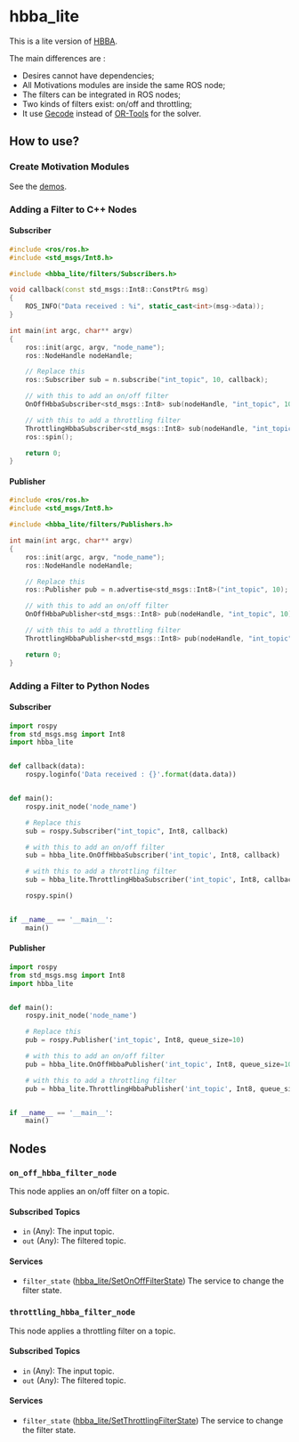 # hbba_lite

This is a lite version of [HBBA](https://github.com/francoisferland/hbba).

The main differences are :

- Desires cannot have dependencies;
- All Motivations modules are inside the same ROS node;
- The filters can be integrated in ROS nodes;
- Two kinds of filters exist: on/off and throttling;
- It use [Gecode](https://www.gecode.org/) instead of [OR-Tools](https://developers.google.com/optimization) for the
  solver.

## How to use?

### Create Motivation Modules

See the [demos](../demos).

### Adding a Filter to C++ Nodes

#### Subscriber

```cpp
#include <ros/ros.h>
#include <std_msgs/Int8.h>

#include <hbba_lite/filters/Subscribers.h>

void callback(const std_msgs::Int8::ConstPtr& msg)
{
    ROS_INFO("Data received : %i", static_cast<int>(msg->data));
}

int main(int argc, char** argv)
{
    ros::init(argc, argv, "node_name");
    ros::NodeHandle nodeHandle;

    // Replace this
    ros::Subscriber sub = n.subscribe("int_topic", 10, callback);

    // with this to add an on/off filter
    OnOffHbbaSubscriber<std_msgs::Int8> sub(nodeHandle, "int_topic", 10, &callback);

    // with this to add a throttling filter
    ThrottlingHbbaSubscriber<std_msgs::Int8> sub(nodeHandle, "int_topic", 10, &callback);
    ros::spin();

    return 0;
}
```

#### Publisher

```cpp
#include <ros/ros.h>
#include <std_msgs/Int8.h>

#include <hbba_lite/filters/Publishers.h>

int main(int argc, char** argv)
{
    ros::init(argc, argv, "node_name");
    ros::NodeHandle nodeHandle;

    // Replace this
    ros::Publisher pub = n.advertise<std_msgs::Int8>("int_topic", 10);

    // with this to add an on/off filter
    OnOffHbbaPublisher<std_msgs::Int8> pub(nodeHandle, "int_topic", 10);

    // with this to add a throttling filter
    ThrottlingHbbaPublisher<std_msgs::Int8> pub(nodeHandle, "int_topic", 10);

    return 0;
}

```

### Adding a Filter to Python Nodes

#### Subscriber

```python
import rospy
from std_msgs.msg import Int8
import hbba_lite


def callback(data):
    rospy.loginfo('Data received : {}'.format(data.data))


def main():
    rospy.init_node('node_name')

    # Replace this
    sub = rospy.Subscriber("int_topic", Int8, callback)

    # with this to add an on/off filter
    sub = hbba_lite.OnOffHbbaSubscriber('int_topic', Int8, callback)

    # with this to add a throttling filter
    sub = hbba_lite.ThrottlingHbbaSubscriber('int_topic', Int8, callback)

    rospy.spin()


if __name__ == '__main__':
    main()

```

#### Publisher

```python
import rospy
from std_msgs.msg import Int8
import hbba_lite


def main():
    rospy.init_node('node_name')

    # Replace this
    pub = rospy.Publisher('int_topic', Int8, queue_size=10)

    # with this to add an on/off filter
    pub = hbba_lite.OnOffHbbaPublisher('int_topic', Int8, queue_size=10)

    # with this to add a throttling filter
    pub = hbba_lite.ThrottlingHbbaPublisher('int_topic', Int8, queue_size=10)


if __name__ == '__main__':
    main()

```

## Nodes

### `on_off_hbba_filter_node`

This node applies an on/off filter on a topic.

#### Subscribed Topics

- `in` (Any): The input topic.
- `out` (Any): The filtered topic.

#### Services

- `filter_state` ([hbba_lite/SetOnOffFilterState](srv/SetOnOffFilterState.srv)) The service to change the filter state.

### `throttling_hbba_filter_node`

This node applies a throttling filter on a topic.

#### Subscribed Topics

- `in` (Any): The input topic.
- `out` (Any): The filtered topic.

#### Services

- `filter_state` ([hbba_lite/SetThrottlingFilterState](srv/SetThrottlingFilterState.srv)) The service to change the
  filter state.
